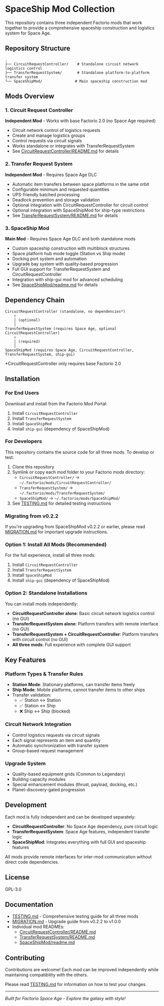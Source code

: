 # SpaceShip Mod Collection

This repository contains three independent Factorio mods that work together to provide a comprehensive spaceship construction and logistics system for Space Age.

## Repository Structure

```
.
├── CircuitRequestController/    # Standalone circuit network logistics control
├── TransferRequestSystem/       # Standalone platform-to-platform transfer system
└── SpaceShipMod/               # Main spaceship construction mod
```

## Mods Overview

### 1. Circuit Request Controller
**Independent Mod** - Works with base Factorio 2.0 (no Space Age required)

- Circuit network control of logistics requests
- Create and manage logistics groups
- Control requests via circuit signals
- Works standalone or integrates with TransferRequestSystem
- See [CircuitRequestController/README.md](CircuitRequestController/README.md) for details

### 2. Transfer Request System
**Independent Mod** - Requires Space Age DLC

- Automatic item transfers between space platforms in the same orbit
- Configurable minimum and requested quantities
- UPS-friendly batched processing
- Deadlock prevention and storage validation
- Optional integration with CircuitRequestController for circuit control
- Optional integration with SpaceShipMod for ship-type restrictions
- See [TransferRequestSystem/README.md](TransferRequestSystem/README.md) for details

### 3. SpaceShip Mod
**Main Mod** - Requires Space Age DLC and both standalone mods

- Custom spaceship construction with multiblock structures
- Space platform hub mode toggle (Station vs Ship mode)
- Docking port system and automation
- Upgrade bay system with quality-based progression
- Full GUI support for TransferRequestSystem and CircuitRequestController
- Integration with ship-gui mod for advanced scheduling
- See [SpaceShipMod/readme.md](SpaceShipMod/readme.md) for details

## Dependency Chain

```
CircuitRequestController (standalone, no dependencies*)
    ↑
    │ (optional)
    │
TransferRequestSystem (requires Space Age, optional CircuitRequestController)
    ↑
    │ (required)
    │
SpaceShipMod (requires Space Age, CircuitRequestController, TransferRequestSystem, ship-gui)
```

*CircuitRequestController only requires base Factorio 2.0

## Installation

### For End Users

Download and install from the Factorio Mod Portal:
1. Install `CircuitRequestController` 
2. Install `TransferRequestSystem`
3. Install `SpaceShipMod`
4. Install `ship-gui` (dependency of SpaceShipMod)

### For Developers

This repository contains the source code for all three mods. To develop or test:

1. Clone this repository
2. Symlink or copy each mod folder to your Factorio mods directory:
   - `CircuitRequestController/` → `~/.factorio/mods/CircuitRequestController/`
   - `TransferRequestSystem/` → `~/.factorio/mods/TransferRequestSystem/`
   - `SpaceShipMod/` → `~/.factorio/mods/SpaceShipMod/`
3. See [TESTING.md](TESTING.md) for detailed testing instructions

### Migrating from v0.2.2

If you're upgrading from SpaceShipMod v0.2.2 or earlier, please read [MIGRATION.md](MIGRATION.md) for important upgrade instructions.

### Option 1: Install All Mods (Recommended)
For the full experience, install all three mods:
1. Install `CircuitRequestController` 
2. Install `TransferRequestSystem`
3. Install `SpaceShipMod`
4. Install `ship-gui` (dependency of SpaceShipMod)

### Option 2: Standalone Installations
You can install mods independently:

- **CircuitRequestController alone**: Basic circuit network logistics control (no GUI)
- **TransferRequestSystem alone**: Platform transfers with remote interface (no GUI)
- **TransferRequestSystem + CircuitRequestController**: Platform transfers with circuit control (no GUI)
- **All three mods**: Full experience with complete GUI support

## Key Features

### Platform Types & Transfer Rules
- **Station Mode**: Stationary platforms, can transfer items freely
- **Ship Mode**: Mobile platforms, cannot transfer items to other ships
- Transfer validation:
  - ✅ Station ↔ Station
  - ✅ Station ↔ Ship
  - ❌ Ship ↔ Ship (blocked)

### Circuit Network Integration
- Control logistics requests via circuit signals
- Each signal represents an item and quantity
- Automatic synchronization with transfer system
- Group-based request management

### Upgrade System
- Quality-based equipment grids (Common to Legendary)
- Building capacity modules
- Special enhancement modules (thrust, payload, docking, etc.)
- Planet-discovery-gated progression

## Development

Each mod is fully independent and can be developed separately:

- **CircuitRequestController**: No Space Age dependency, pure circuit logic
- **TransferRequestSystem**: Space Age features, independent transfer logic
- **SpaceShipMod**: Integrates everything with full GUI and spaceship features

All mods provide remote interfaces for inter-mod communication without direct code dependencies.

## License

GPL-3.0

## Documentation

- [TESTING.md](TESTING.md) - Comprehensive testing guide for all three mods
- [MIGRATION.md](MIGRATION.md) - Upgrade guide from v0.2.2 to v1.0.0
- Individual mod READMEs:
  - [CircuitRequestController/README.md](CircuitRequestController/README.md)
  - [TransferRequestSystem/README.md](TransferRequestSystem/README.md)
  - [SpaceShipMod/readme.md](SpaceShipMod/readme.md)

## Contributing

Contributions are welcome! Each mod can be improved independently while maintaining compatibility with the others.

Please read [TESTING.md](TESTING.md) for information on how to test your changes.

---

*Built for Factorio Space Age - Explore the galaxy with style!*
